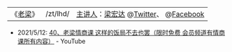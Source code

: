  <table> 
     <tr>
       <td>《<a href="https://www.youtube.com/channel/UCr_F4Y9iboUKlg_ZPm4jkVQ?lang=zh-cn" title="@《老梁》频道 (2020年3月8日注册)   世事洞明皆学问，人情练达即文章 | YouTube">老梁</a>》</td>
        <td> /zt/lhd/ </td>
        <td><a href="https://www.youtube.com/channel/UCNE3Tho7XQ39iSUTafPmMpQ?lang=zh-cn" title="@《老梁【副频道】》 (2017年8月30日注册)  | YouTube">主讲人</a>：<a href="https://zh.wikipedia.org/zh-hans/梁宏达" title="梁宏达 | 1972年2月20日出生于黑龙江省绥化市兰西县，黑龙江大学新闻专业毕业。 - 维基百科，自由的百科全书 
		梁宏达（1972年2月20日－），艺名老梁，中国大陆电视评论员、节目主持人、自媒体主播，出生于黑龙江省绥化市兰西县，1992年毕业于黑龙江大学新闻专业，曾任中央人民广播电台特别评论员、中国教育电视台评论员，主讲过众多电视及网络节目，包括《体育评书》《老梁说天下》《老梁故事汇》《老梁观世界》《老梁有看法》《天天五味评》《梁知》《老梁通史》《大唐雷音寺》等，因其渊博的知识和独到的见解而深受许多观众喜爱。其妻子是中国大陆节目主持人荆慕瑶。">梁宏达</a>
		@<a href="https://twitter.com/?lang=zh-cn" title="推特 | 梁宏达(@)*年*月 加入">Twitter</a>、	
		@<a href="https://zh-cn.facebook.com/" title="Facebook | 梁宏达(@yuantengfei)*年*月 加入">Facebook</a>
	</td>
    </tr> 
</table> 

- 2021/5/12: [ 40、老梁情商课 这样的饭局不去也罢（限时免费 会员频道有情商课所有内容）](https://www.youtube.com/watch?v=9BVsBdI4BWs) - YouTube
